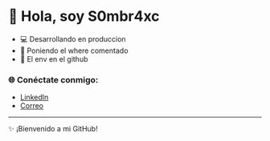 # 👋 Hola, soy S0mbr4xc

- 💻 Desarrollando en produccion
- 🌱 Poniendo el where comentado
- 🚀 El env en el github

### 🌐 Conéctate conmigo:
- [LinkedIn](https://www.linkedin.com/in/esteban-alexander-cordova-carrion-1bb30b313/)
- [Correo](mailto:s3._xc@hotmail.com)

---

✨ ¡Bienvenido a mi GitHub!
